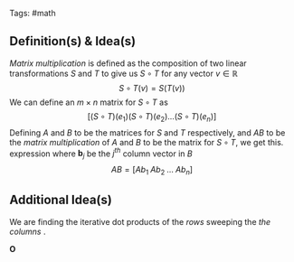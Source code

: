 Tags: #math 
## Definition(s) & Idea(s)
*Matrix multiplication* is defined as the composition of two linear transformations $S$ and $T$ to give us $S\circ T$ for any vector $v\in\mathbb{R}$$$S\circ T(v)=S(T(v))$$
We can define an $m\times n$ matrix for $S\circ T$ as$$[(S\circ T)(e_1)(S\circ T)(e_2)\dots(S\circ T)(e_n)]$$
Defining $A$ and $B$ to be the matrices for $S$ and $T$ respectively, and $AB$ to be the *matrix multiplication* of $A$ and $B$ to be the matrix for $S\circ T$, we get this. expression where $\textbf{b}_j$ be the $j^{th}$ column vector in  $B$$$AB=[Ab_1\;Ab_2\;\dots\;Ab_n]$$
## Additional Idea(s)
We are finding the iterative dot products of the *rows* sweeping the *the columns* .

**O**

